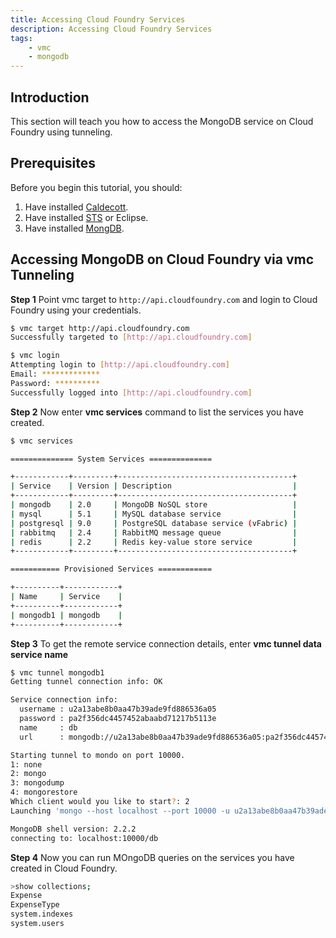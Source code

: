 ```yaml
---
title: Accessing Cloud Foundry Services
description: Accessing Cloud Foundry Services
tags:
    - vmc
    - mongodb
---
```


## Introduction
This section will teach you how to access the MongoDB service on Cloud Foundry using tunneling.

## Prerequisites
Before you begin this tutorial, you should:

1. Have installed [Caldecott](/tools/vmc/caldecott.html).
2. Have installed [STS](http://www.springsource.org/spring-tool-suite-download) or Eclipse.
3. Have installed [MongDB](http://www.mongodb.org/).

## Accessing MongoDB on Cloud Foundry via vmc Tunneling

**Step 1**  Point vmc target to `http://api.cloudfoundry.com` and login to Cloud Foundry using your credentials.

```bash
$ vmc target http://api.cloudfoundry.com
Successfully targeted to [http://api.cloudfoundry.com]

$ vmc login
Attempting login to [http://api.cloudfoundry.com]
Email: *************
Password: **********
Successfully logged into [http://api.cloudfoundry.com]
```

**Step 2** Now enter **vmc services** command to list the services you have created.

```bash
$ vmc services

============== System Services ==============

+------------+---------+---------------------------------------+
| Service    | Version | Description                           |
+------------+---------+---------------------------------------+
| mongodb    | 2.0     | MongoDB NoSQL store                   |
| mysql      | 5.1     | MySQL database service                |
| postgresql | 9.0     | PostgreSQL database service (vFabric) |
| rabbitmq   | 2.4     | RabbitMQ message queue                |
| redis      | 2.2     | Redis key-value store service         |
+------------+---------+---------------------------------------+

=========== Provisioned Services ============

+----------+------------+
| Name     | Service    |
+----------+------------+
| mongodb1 | mongodb    |
+----------+------------+

```

**Step 3** To get the remote service connection details, enter **vmc tunnel data service name**

```bash
$ vmc tunnel mongodb1
Getting tunnel connection info: OK

Service connection info: 
  username : u2a13abe8b0aa47b39ade9fd886536a05
  password : pa2f356dc4457452abaabd71217b5113e
  name     : db
  url      : mongodb://u2a13abe8b0aa47b39ade9fd886536a05:pa2f356dc4457452abaabd71217b5113e@xxx.xxx.xxx.xxx:xxxxx/db

Starting tunnel to mondo on port 10000.
1: none
2: mongo
3: mongodump
4: mongorestore
Which client would you like to start?: 2
Launching 'mongo --host localhost --port 10000 -u u2a13abe8b0aa47b39ade9fd886536a05 -p pa2f356dc4457452abaabd71217b5113e db'

MongoDB shell version: 2.2.2
connecting to: localhost:10000/db

```

**Step 4** Now you can run MOngoDB queries on the services you have created in Cloud Foundry.

```bash
>show collections;
Expense
ExpenseType
system.indexes
system.users
```
